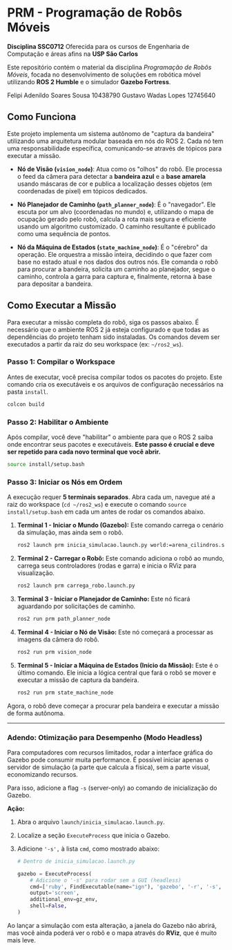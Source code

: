 # PRM - Programação de Robôs Móveis

**Disciplina SSC0712** Oferecida para os cursos de Engenharia de Computação e áreas afins na **USP São Carlos**

Este repositório contém o material da disciplina *Programação de Robôs Móveis*, focada no desenvolvimento de soluções em robótica móvel utilizando **ROS 2 Humble** e o simulador **Gazebo Fortress**.

Felipi Adenildo Soares Sousa 10438790
Gustavo Wadas Lopes 12745640

## Como Funciona

Este projeto implementa um sistema autônomo de "captura da bandeira" utilizando uma arquitetura modular baseada em nós do ROS 2. Cada nó tem uma responsabilidade específica, comunicando-se através de tópicos para executar a missão.

  * **Nó de Visão (`vision_node`)**: Atua como os "olhos" do robô. Ele processa o feed da câmera para detectar a **bandeira azul** e a **base amarela** usando máscaras de cor e publica a localização desses objetos (em coordenadas de pixel) em tópicos dedicados.

  * **Nó Planejador de Caminho (`path_planner_node`)**: É o "navegador". Ele escuta por um alvo (coordenadas no mundo) e, utilizando o mapa de ocupação gerado pelo robô, calcula a rota mais segura e eficiente usando um algoritmo customizado. O caminho resultante é publicado como uma sequência de pontos.

  * **Nó da Máquina de Estados (`state_machine_node`)**: É o "cérebro" da operação. Ele orquestra a missão inteira, decidindo o que fazer com base no estado atual e nos dados dos outros nós. Ele comanda o robô para procurar a bandeira, solicita um caminho ao planejador, segue o caminho, controla a garra para captura e, finalmente, retorna à base para depositar a bandeira.

## Como Executar a Missão

Para executar a missão completa do robô, siga os passos abaixo. É necessário que o ambiente ROS 2 já esteja configurado e que todas as dependências do projeto tenham sido instaladas. Os comandos devem ser executados a partir da raiz do seu workspace (ex: `~/ros2_ws`).

### Passo 1: Compilar o Workspace

Antes de executar, você precisa compilar todos os pacotes do projeto. Este comando cria os executáveis e os arquivos de configuração necessários na pasta `install`.

```bash
colcon build
```

### Passo 2: Habilitar o Ambiente

Após compilar, você deve "habilitar" o ambiente para que o ROS 2 saiba onde encontrar seus pacotes e executáveis. **Este passo é crucial e deve ser repetido para cada novo terminal que você abrir.**

```bash
source install/setup.bash
```

### Passo 3: Iniciar os Nós em Ordem

A execução requer **5 terminais separados**. Abra cada um, navegue até a raiz do workspace (`cd ~/ros2_ws`) e execute o comando `source install/setup.bash` em cada um antes de rodar os comandos abaixo.

1.  **Terminal 1 - Iniciar o Mundo (Gazebo):**
    Este comando carrega o cenário da simulação, mas ainda sem o robô.

    ```bash
    ros2 launch prm inicia_simulacao.launch.py world:=arena_cilindros.sdf
    ```

2.  **Terminal 2 - Carregar o Robô:**
    Este comando adiciona o robô ao mundo, carrega seus controladores (rodas e garra) e inicia o RViz para visualização.

    ```bash
    ros2 launch prm carrega_robo.launch.py
    ```

3.  **Terminal 3 - Iniciar o Planejador de Caminho:**
    Este nó ficará aguardando por solicitações de caminho.

    ```bash
    ros2 run prm path_planner_node
    ```

4.  **Terminal 4 - Iniciar o Nó de Visão:**
    Este nó começará a processar as imagens da câmera do robô.

    ```bash
    ros2 run prm vision_node
    ```

5.  **Terminal 5 - Iniciar a Máquina de Estados (Início da Missão):**
    Este é o último comando. Ele inicia a lógica central que fará o robô se mover e executar a missão de captura da bandeira.

    ```bash
    ros2 run prm state_machine_node
    ```

Agora, o robô deve começar a procurar pela bandeira e executar a missão de forma autônoma.

-----

### Adendo: Otimização para Desempenho (Modo Headless)

Para computadores com recursos limitados, rodar a interface gráfica do Gazebo pode consumir muita performance. É possível iniciar apenas o servidor de simulação (a parte que calcula a física), sem a parte visual, economizando recursos.

Para isso, adicione a flag `-s` (server-only) ao comando de inicialização do Gazebo.

**Ação:**

1.  Abra o arquivo `launch/inicia_simulacao.launch.py`.

2.  Localize a seção `ExecuteProcess` que inicia o Gazebo.

3.  Adicione `'-s',` à lista `cmd`, como mostrado abaixo:

    ```python
    # Dentro de inicia_simulacao.launch.py

    gazebo = ExecuteProcess(
        # Adicione o '-s' para rodar sem a GUI (headless)
        cmd=['ruby', FindExecutable(name="ign"), 'gazebo', '-r', '-s', '-v', gz_verbosity, world_path],
        output='screen',
        additional_env=gz_env,
        shell=False,
    )
    ```

Ao lançar a simulação com esta alteração, a janela do Gazebo não abrirá, mas você ainda poderá ver o robô e o mapa através do **RViz**, que é muito mais leve.